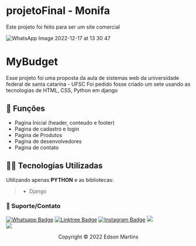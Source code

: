 # projetoFinal - Monifa


Este projeto foi feito para ser um site comercial


![WhatsApp Image 2022-12-17 at 13 30 47](https://user-images.githubusercontent.com/93664169/208251987-37c2dc45-351b-4609-88d4-36b4c6a7408d.jpeg)


# MyBudget

Esse projeto foi uma proposta da aula de sistemas web da universidade federal de santa catarina - UFSC
Foi pedido fosse criado um sete usando as tecnologias de HTML, CSS, Python em django 

## 🔧 Funções

- Pagina Inicial (header, conteudo e footer) 
- Pagina de cadastro e login 
- Pagina de Produtos  
- Pagina de desenvolvedores 
- Pagina de contato


## 👨‍💻 Tecnologias Utilizadas

Utilizando apenas **PYTHON** e as bibliotecas:
> - Django
 

### 🤝 Suporte/Contato


[![Whatsapp Badge](https://img.shields.io/badge/WhatsApp-25D366?style=for-the-badge&logo=whatsapp&logoColor=white)](https://wa.me/554899377583)
[![Linktree Badge](https://img.shields.io/badge/linktree-39E09B?style=for-the-badge&logo=linktree&logoColor=white)](https://linktr.ee/edsonnmj)
[![Instagram Badge](https://img.shields.io/badge/Instagram-E4405F?style=for-the-badge&logo=instagram&logoColor=white)](https://www.instagram.com/edson_ney10/?hl=pt-br)
  <a href="https://www.linkedin.com/in/edson-martins-183395210/" target="_blank"><img src="https://img.shields.io/badge/-LinkedIn-%230077B5?style=for-the-badge&logo=linkedin&logoColor=white" target="_blank"></a>  
<a href = "edsonneyjr@gmail.com"><img src="https://img.shields.io/badge/-Gmail-%23333?style=for-the-badge&logo=gmail&logoColor=white" target="_blank"></a>




<p align="center">Copyright © 2022 Edson Martins</p>
